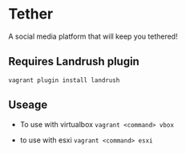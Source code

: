 # Tether
A social media platform that will keep you tethered!

## Requires Landrush plugin

```
vagrant plugin install landrush
```

## Useage

* To use with virtualbox `vagrant <command> vbox`

* to use with esxi `vagrant <command> esxi`

